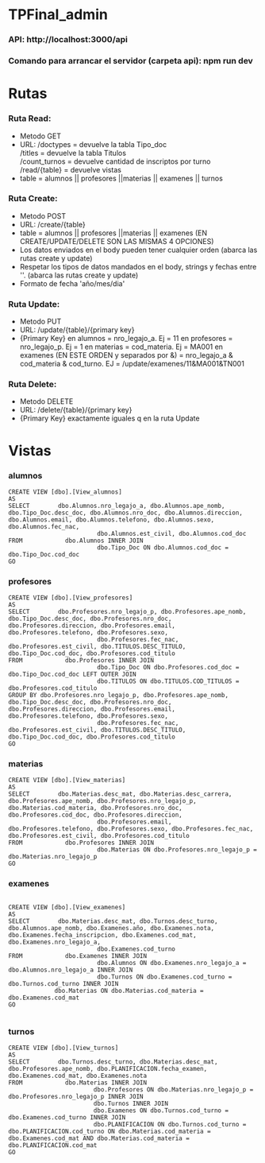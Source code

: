 # TPFinal_admin

### API: http://localhost:3000/api
### Comando para arrancar el servidor (carpeta api): npm run dev

# Rutas
### Ruta Read:
* Metodo GET
* URL:  /doctypes = devuelve la tabla Tipo_doc <br /> /titles = devuelve la tabla Titulos <br /> /count_turnos = devuelve cantidad de inscriptos por turno <br /> /read/{table} = devuelve vistas 
* table = alumnos || profesores ||materias || examenes || turnos
	
 
### Ruta Create:
* Metodo POST
* URL: /create/{table}
* table = alumnos || profesores ||materias || examenes (EN CREATE/UPDATE/DELETE SON LAS MISMAS 4 OPCIONES)
* Los datos enviados en el body pueden tener cualquier orden (abarca las rutas create y update)
* Respetar los tipos de datos mandados en el body, strings y fechas entre ''. (abarca las rutas create y update)
* Formato de fecha 'año/mes/dia'


### Ruta Update:
* Metodo PUT 
* URL: /update/{table}/{primary key}
* {Primary Key} en alumnos = nro_legajo_a. Ej = 11
               en profesores = nro_legajo_p. Ej = 1
		     en materias = cod_materia. Ej = MA001
			en examenes (EN ESTE ORDEN y separados por &) = nro_legajo_a & cod_materia & cod_turno. EJ = /update/examenes/11&MA001&TN001


### Ruta Delete:
* Metodo DELETE
* URL: /delete/{table}/{primary key}
* {Primary Key} exactamente iguales q en la ruta Update



# Vistas 

### alumnos

```
CREATE VIEW [dbo].[View_alumnos]
AS
SELECT        dbo.Alumnos.nro_legajo_a, dbo.Alumnos.ape_nomb, dbo.Tipo_Doc.desc_doc, dbo.Alumnos.nro_doc, dbo.Alumnos.direccion, dbo.Alumnos.email, dbo.Alumnos.telefono, dbo.Alumnos.sexo, dbo.Alumnos.fec_nac, 
                         dbo.Alumnos.est_civil, dbo.Alumnos.cod_doc
FROM            dbo.Alumnos INNER JOIN
                         dbo.Tipo_Doc ON dbo.Alumnos.cod_doc = dbo.Tipo_Doc.cod_doc
GO
```



### profesores

```
CREATE VIEW [dbo].[View_profesores]
AS
SELECT        dbo.Profesores.nro_legajo_p, dbo.Profesores.ape_nomb, dbo.Tipo_Doc.desc_doc, dbo.Profesores.nro_doc, dbo.Profesores.direccion, dbo.Profesores.email, dbo.Profesores.telefono, dbo.Profesores.sexo, 
                         dbo.Profesores.fec_nac, dbo.Profesores.est_civil, dbo.TITULOS.DESC_TITULO, dbo.Tipo_Doc.cod_doc, dbo.Profesores.cod_titulo
FROM            dbo.Profesores INNER JOIN
                         dbo.Tipo_Doc ON dbo.Profesores.cod_doc = dbo.Tipo_Doc.cod_doc LEFT OUTER JOIN
                         dbo.TITULOS ON dbo.TITULOS.COD_TITULOS = dbo.Profesores.cod_titulo
GROUP BY dbo.Profesores.nro_legajo_p, dbo.Profesores.ape_nomb, dbo.Tipo_Doc.desc_doc, dbo.Profesores.nro_doc, dbo.Profesores.direccion, dbo.Profesores.email, dbo.Profesores.telefono, dbo.Profesores.sexo, 
                         dbo.Profesores.fec_nac, dbo.Profesores.est_civil, dbo.TITULOS.DESC_TITULO, dbo.Tipo_Doc.cod_doc, dbo.Profesores.cod_titulo
GO
```



### materias

```
CREATE VIEW [dbo].[View_materias]
AS
SELECT        dbo.Materias.desc_mat, dbo.Materias.desc_carrera, dbo.Profesores.ape_nomb, dbo.Profesores.nro_legajo_p, dbo.Materias.cod_materia, dbo.Profesores.nro_doc, dbo.Profesores.cod_doc, dbo.Profesores.direccion, 
                         dbo.Profesores.email, dbo.Profesores.telefono, dbo.Profesores.sexo, dbo.Profesores.fec_nac, dbo.Profesores.est_civil, dbo.Profesores.cod_titulo
FROM            dbo.Profesores INNER JOIN
                         dbo.Materias ON dbo.Profesores.nro_legajo_p = dbo.Materias.nro_legajo_p
GO
```



### examenes

```

CREATE VIEW [dbo].[View_examenes]
AS
SELECT        dbo.Materias.desc_mat, dbo.Turnos.desc_turno, dbo.Alumnos.ape_nomb, dbo.Examenes.año, dbo.Examenes.nota, dbo.Examenes.fecha_inscripcion, dbo.Examenes.cod_mat, dbo.Examenes.nro_legajo_a, 
                         dbo.Examenes.cod_turno
FROM            dbo.Examenes INNER JOIN
                         dbo.Alumnos ON dbo.Examenes.nro_legajo_a = dbo.Alumnos.nro_legajo_a INNER JOIN
                         dbo.Turnos ON dbo.Examenes.cod_turno = dbo.Turnos.cod_turno INNER JOIN
			 dbo.Materias ON dbo.Materias.cod_materia = dbo.Examenes.cod_mat
GO
  
 ```

 ### turnos
 
 ```
 CREATE VIEW [dbo].[View_turnos]
AS
SELECT        dbo.Turnos.desc_turno, dbo.Materias.desc_mat, dbo.Profesores.ape_nomb, dbo.PLANIFICACION.fecha_examen, dbo.Examenes.cod_mat, dbo.Examenes.nota
FROM            dbo.Materias INNER JOIN
                         dbo.Profesores ON dbo.Materias.nro_legajo_p = dbo.Profesores.nro_legajo_p INNER JOIN
                         dbo.Turnos INNER JOIN
                         dbo.Examenes ON dbo.Turnos.cod_turno = dbo.Examenes.cod_turno INNER JOIN
                         dbo.PLANIFICACION ON dbo.Turnos.cod_turno = dbo.PLANIFICACION.cod_turno ON dbo.Materias.cod_materia = dbo.Examenes.cod_mat AND dbo.Materias.cod_materia = dbo.PLANIFICACION.cod_mat
GO
 ```
 

